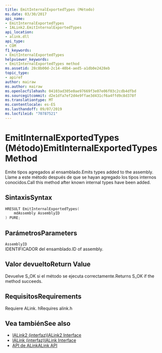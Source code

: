 ```yaml
---
title: EmitInternalExportedTypes (Método)
ms.date: 03/30/2017
api_name:
- EmitInternalExportedTypes
- IALink2.EmitInternalExportedTypes
api_location:
- alink.dll
api_type:
- COM
f1_keywords:
- EmitInternalExportedTypes
helpviewer_keywords:
- EmitInternalExportedTypes method
ms.assetid: 28c8b00d-2c14-40b4-aed5-a1db0e2428eb
topic_type:
- apiref
author: mairaw
ms.author: mairaw
ms.openlocfilehash: 04103ad305e0ae97669f3e07e06f03c2cdb4dfbd
ms.sourcegitcommit: d2e1dfa7ef2d4e9ffae3d431cf6a4ffd9c8d378f
ms.translationtype: MT
ms.contentlocale: es-ES
ms.lasthandoff: 09/07/2019
ms.locfileid: "70787521"
---
```

# <a name="emitinternalexportedtypes-method"></a><span data-ttu-id="f556d-102">EmitInternalExportedTypes (Método)</span><span class="sxs-lookup"><span data-stu-id="f556d-102">EmitInternalExportedTypes Method</span></span>
<span data-ttu-id="f556d-103">Emite tipos agregados al ensamblado.</span><span class="sxs-lookup"><span data-stu-id="f556d-103">Emits types added to the assembly.</span></span> <span data-ttu-id="f556d-104">Llame a este método después de que se hayan agregado los tipos internos conocidos.</span><span class="sxs-lookup"><span data-stu-id="f556d-104">Call this method after known internal types have been added.</span></span>  
  
## <a name="syntax"></a><span data-ttu-id="f556d-105">Sintaxis</span><span class="sxs-lookup"><span data-stu-id="f556d-105">Syntax</span></span>  
  
```cpp  
HRESULT EmitInternalExportedTypes(  
    mdAssembly AssemblyID  
) PURE;  
```  
  
## <a name="parameters"></a><span data-ttu-id="f556d-106">Parámetros</span><span class="sxs-lookup"><span data-stu-id="f556d-106">Parameters</span></span>  
 `AssemblyID`  
 <span data-ttu-id="f556d-107">IDENTIFICADOR del ensamblado.</span><span class="sxs-lookup"><span data-stu-id="f556d-107">ID of assembly.</span></span>  
  
## <a name="return-value"></a><span data-ttu-id="f556d-108">Valor devuelto</span><span class="sxs-lookup"><span data-stu-id="f556d-108">Return Value</span></span>  
 <span data-ttu-id="f556d-109">Devuelve S_OK si el método se ejecuta correctamente.</span><span class="sxs-lookup"><span data-stu-id="f556d-109">Returns S_OK if the method succeeds.</span></span>  
  
## <a name="requirements"></a><span data-ttu-id="f556d-110">Requisitos</span><span class="sxs-lookup"><span data-stu-id="f556d-110">Requirements</span></span>  
 <span data-ttu-id="f556d-111">Requiere ALink. h</span><span class="sxs-lookup"><span data-stu-id="f556d-111">Requires alink.h</span></span>  
  
## <a name="see-also"></a><span data-ttu-id="f556d-112">Vea también</span><span class="sxs-lookup"><span data-stu-id="f556d-112">See also</span></span>

- [<span data-ttu-id="f556d-113">IALink2 (interfaz)</span><span class="sxs-lookup"><span data-stu-id="f556d-113">IALink2 Interface</span></span>](ialink2-interface.md)
- [<span data-ttu-id="f556d-114">IALink (interfaz)</span><span class="sxs-lookup"><span data-stu-id="f556d-114">IALink Interface</span></span>](ialink-interface.md)
- [<span data-ttu-id="f556d-115">API de ALink</span><span class="sxs-lookup"><span data-stu-id="f556d-115">ALink API</span></span>](index.md)
